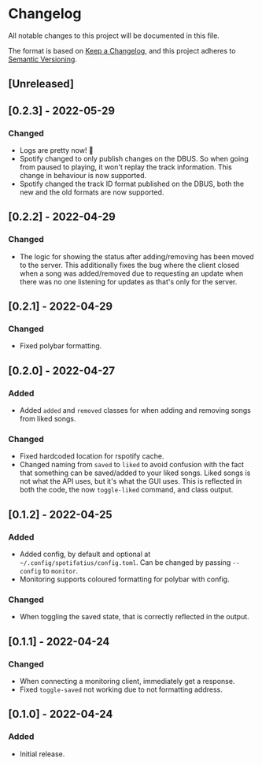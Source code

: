 # Changelog
All notable changes to this project will be documented in this file.

The format is based on [Keep a Changelog](https://keepachangelog.com/en/1.0.0/),
and this project adheres to [Semantic Versioning](https://semver.org/spec/v2.0.0.html).

## [Unreleased]

## [0.2.3] - 2022-05-29
### Changed
- Logs are pretty now! 🌈
- Spotify changed to only publish changes on the DBUS. So when going from paused to playing, it won't replay the track information. This change in behaviour is now supported.
- Spotify changed the track ID format published on the DBUS, both the new and the old formats are now supported.

## [0.2.2] - 2022-04-29
### Changed
- The logic for showing the status after adding/removing has been moved to the server. This additionally fixes the bug where the client closed when a song was added/removed due to requesting an update when there was no one listening for updates as that's only for the server.

## [0.2.1] - 2022-04-29
### Changed
- Fixed polybar formatting.

## [0.2.0] - 2022-04-27
### Added
- Added `added` and `removed` classes for when adding and removing songs from liked songs.

### Changed
- Fixed hardcoded location for rspotify cache.
- Changed naming from `saved` to `liked` to avoid confusion with the fact that something can be saved/added to your liked songs. Liked songs is not what the API uses, but it's what the GUI uses. This is reflected in both the code, the now `toggle-liked` command, and class output.

## [0.1.2] - 2022-04-25
### Added
- Added config, by default and optional at `~/.config/spotifatius/config.toml`. Can be changed by passing `--config` to `monitor`.
- Monitoring supports coloured formatting for polybar with config.

### Changed
- When toggling the saved state, that is correctly reflected in the output.

## [0.1.1] - 2022-04-24
### Changed
- When connecting a monitoring client, immediately get a response.
- Fixed `toggle-saved` not working due to not formatting address.

## [0.1.0] - 2022-04-24
### Added
- Initial release.

